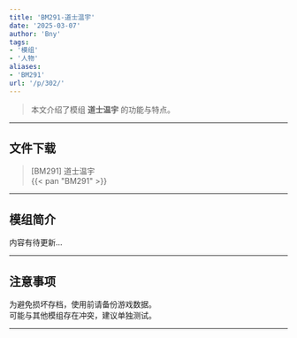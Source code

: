 ```yaml
---
title: 'BM291-道士温宇'
date: '2025-03-07'
author: 'Bny'
tags:
- '模组'
- '人物'
aliases:
- 'BM291'
url: '/p/302/'
---
```


> 本文介绍了模组 **道士温宇** 的功能与特点。

---

## 文件下载

> [BM291] 道士温宇  
{{< pan "BM291" >}}  

---

## 模组简介

>  
内容有待更新...  

---

## 注意事项

>  
为避免损坏存档，使用前请备份游戏数据。  
可能与其他模组存在冲突，建议单独测试。  

---

